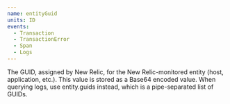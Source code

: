 ```yaml
---
name: entityGuid
units: ID
events:
  - Transaction
  - TransactionError
  - Span
  - Logs
---
```


The GUID, assigned by New Relic, for the New Relic-monitored entity (host, application, etc.). This value is stored as a Base64 encoded value. When querying logs, use entity.guids instead, which is a pipe-separated list of GUIDs.